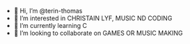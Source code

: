 - 👋 Hi, I’m @terin-thomas
- 👀 I’m interested in CHRISTAIN LYF, MUSIC ND CODING
- 🌱 I’m currently learning C
- 💞️ I’m looking to collaborate on GAMES OR MUSIC MAKING

<!---
terin-thomas/terin-thomas is a ✨ special ✨ repository because its `README.md` (this file) appears on your GitHub profile.
You can click the Preview link to take a look at your changes.
--->
